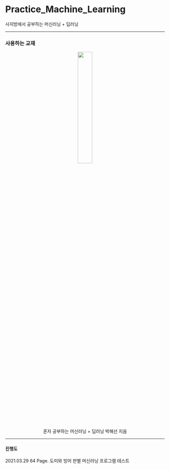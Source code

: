 # Practice_Machine_Learning
사지방에서 공부하는 머신러닝 + 딥러닝


* * *
### 사용하는 교재
 <p align="center"><img width="30%" src="https://user-images.githubusercontent.com/11778058/112754597-bd545400-9017-11eb-8d04-8fbe2d83b5b7.jpg" /></p>

 <p align="center"> 
 혼자 공부하는 머신러닝 + 딥러닝 박해선 지음
</p>

* * *

#### 진행도

2021.03.29 64 Page. 도미와 빙어 판별 머신러닝 프로그램 테스트
